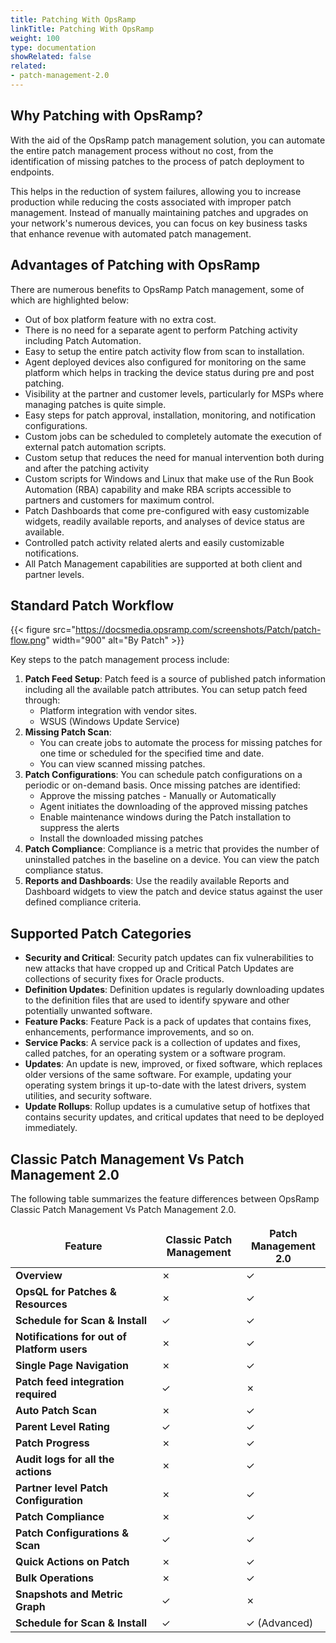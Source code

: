 ```yaml
---
title: Patching With OpsRamp
linkTitle: Patching With OpsRamp
weight: 100
type: documentation
showRelated: false
related:
- patch-management-2.0
---
```


## Why Patching with OpsRamp?
With the aid of the OpsRamp patch management solution, you can automate the entire patch management process without no cost, from the identification of missing patches to the process of patch deployment to endpoints.

This helps in the reduction of system failures, allowing you to increase production while reducing the costs associated with improper patch management. Instead of manually maintaining patches and upgrades on your network's numerous devices, you can focus on key business tasks that enhance revenue with automated patch management.

## Advantages of Patching with OpsRamp
There are numerous benefits to OpsRamp Patch management, some of which are highlighted below:

- Out of box platform feature with no extra cost.
- There is no need for a separate agent to perform Patching activity including Patch Automation.
- Easy to setup the entire patch activity flow from scan to installation.
- Agent deployed devices also configured for monitoring on the same platform which helps in tracking the device status during pre and post patching.
- Visibility at the partner and customer levels, particularly for MSPs where managing patches is quite simple.
- Easy steps for patch approval, installation, monitoring, and notification configurations.
- Custom jobs can be scheduled to completely automate the execution of external patch automation scripts.
- Custom setup that reduces the need for manual intervention both during and after the patching activity
- Custom scripts for Windows and Linux that make use of the Run Book Automation (RBA) capability and make RBA scripts accessible to partners and customers for maximum control.
- Patch Dashboards that come pre-configured with easy customizable widgets, readily available reports, and analyses of device status are available.
- Controlled patch activity related alerts and easily customizable notifications.
- All Patch Management capabilities are supported at both client and partner levels.

## Standard Patch Workflow 

{{< figure
src="https://docsmedia.opsramp.com/screenshots/Patch/patch-flow.png"
width="900"
alt="By Patch" >}}

Key steps to the patch management process include:

1. **Patch Feed Setup**: Patch feed is a source of published patch information including all the available patch attributes. You can setup patch feed through:
   - Platform integration with vendor sites.
   - WSUS (Windows Update Service)
2. **Missing Patch Scan**:
   - You can create jobs to automate the process for missing patches for one time or scheduled for the specified time and date.
   - You can view scanned missing patches.
3. **Patch Configurations**: You can schedule patch configurations on a periodic or on-demand basis. Once missing patches are identified: 
   - Approve the missing patches - Manually or Automatically
   - Agent initiates the downloading of the approved missing patches
   - Enable maintenance windows during the Patch installation to suppress the alerts
   - Install the downloaded missing patches
4. **Patch Compliance**: Compliance is a metric that provides the number of uninstalled patches in the baseline on a device. You can view the patch compliance status.
5. **Reports and Dashboards**: Use the readily available Reports and Dashboard widgets to view the patch and device status against the user defined compliance criteria.

## Supported Patch Categories
- **Security and Critical**: Security patch updates can fix vulnerabilities to new attacks that have cropped up and Critical Patch Updates are collections of security fixes for Oracle products. 
- **Definition Updates**: Definition updates is regularly downloading updates to the definition files that are used to identify spyware and other potentially unwanted software.
- **Feature Packs**: Feature Pack is a pack of updates that contains fixes, enhancements, performance improvements, and so on.
- **Service Packs**: A service pack is a collection of updates and fixes, called patches, for an operating system or a software program.
- **Updates**: An update is new, improved, or fixed software, which replaces older versions of the same software. For example, updating your operating system brings it up-to-date with the latest drivers, system utilities, and security software.
- **Update Rollups**: Rollup updates is a cumulative setup of hotfixes that contains security updates, and critical updates that need to be deployed immediately.

## Classic Patch Management Vs Patch Management 2.0
The following table summarizes the feature differences between OpsRamp Classic Patch Management Vs Patch Management 2.0.

<table class="table">
 <thead class="thead-dark">
     <tr>
         <th width="40%" style="border:none !important; ">Feature</th>
         <th width="20%" style="border:none !important; ">Classic Patch Management</th>
         <th width="20%" style="border:none !important; ">Patch Management 2.0</th>
     </tr>
 </thead>
 <tbody>
<tr>
<td rowspan="2"><b>Overview</b></td>
</tr>
<tr>
<td>&cross;</td>
<td>&check;<br/>
</tr>
<tr>
<td rowspan="2"><b>OpsQL for Patches & Resources</b></td>
</tr>
<tr>
<td>&cross;</td>
<td>&check;<br/>
</tr>
<tr>
<td rowspan="2"><b>Schedule for Scan & Install
</b></td>
</tr>
<tr>
<td>&check;</td>
<td>&check;<br/>
</tr>
<tr>
<td rowspan="2"><b>Notifications for out of Platform users</b></td>
</tr>
<tr>
<td>&cross;</td>
<td>&check;<br/>
</tr>
<tr>
<td rowspan="2"><b>Single Page Navigation</b></td>
</tr>
<tr>
<td>&cross;</td>
<td>&check;<br/>
</tr>
<tr>
<td rowspan="2"><b>Patch feed integration required
</b></td>
</tr>
<tr>
<td> &check;</td>
<td>&cross;<br/>
</tr>
<tr>
<td rowspan="2"><b>Auto Patch Scan</b></td>
</tr>
<tr>
<td>&cross;</td>
<td>&check;<br/>
</tr>
<tr>
<td rowspan="2"><b>Parent Level Rating </b></td>
</tr>
<tr>
<td>&check;</td>
<td>&check;<br/>
</tr>
<tr>
<td rowspan="2"><b>Patch Progress</b></td>
</tr>
<tr>
<td>&cross;</td>
<td>&check;<br/>
</tr>
<tr>
<td rowspan="2"><b>Audit logs for all the actions</b></td>
</tr>
<tr>
<td>&cross;</td>
<td>&check;<br/>
</tr>
<tr>
<td rowspan="2"><b>Partner level Patch Configuration</b></td>
</tr>
<tr>
<td>&cross;</td>
<td>&check;<br/>
</tr>
<tr>
<td rowspan="2"><b>Patch Compliance</b></td>
</tr>
<tr>
<td>&cross;</td>
<td>&check;<br/>
</tr>
<tr>
<td rowspan="2"><b>Patch Configurations & Scan</b></td>
</tr>
<tr>
<td>&check;</td>
<td>&check;<br/>
</tr>
<tr>
<td rowspan="2"><b>Quick Actions on Patch
</b></td>
</tr>
<tr>
<td>&cross;</td>
<td>&check;<br/>
</tr>
<tr>
<td rowspan="2"><b>Bulk Operations</b></td>
</tr>
<tr>
<td>&cross;</td>
<td>&check;<br/>
</tr>
<tr>
<td rowspan="2"><b>Snapshots and Metric Graph</b></td>
</tr>
<tr>
<td> &check; </td>
<td>&cross;<br/>
</tr>
<tr>
<td rowspan="3"><b>Schedule for Scan & Install</b></td>
<td>&check;</td>
<td>&check; (Advanced)<br/>
</td>
</tr>
</tbody>
</table>